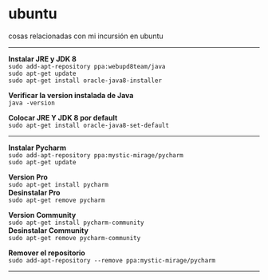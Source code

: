 # ubuntu
cosas relacionadas con mi incursión en ubuntu  
***
**Instalar JRE y JDK 8**  
`sudo add-apt-repository ppa:webupd8team/java`  
`sudo apt-get update`  
`sudo apt-get install oracle-java8-installer`  

**Verificar la version instalada de Java**  
`java -version`  

**Colocar JRE Y JDK 8 por default**  
`sudo apt-get install oracle-java8-set-default`  
***
**Instalar Pycharm**  
`sudo add-apt-repository ppa:mystic-mirage/pycharm`  
`sudo apt-get update`  

**Version Pro**  
`sudo apt-get install pycharm`  
**Desinstalar Pro**  
`sudo apt-get remove pycharm`  

**Version Community**  
`sudo apt-get install pycharm-community`  
**Desinstalar Community**  
`sudo apt-get remove pycharm-community`  

**Remover el repositorio**  
`sudo add-apt-repository --remove ppa:mystic-mirage/pycharm`  
***
